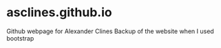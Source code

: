 # asclines.github.io
Github webpage for Alexander Clines
Backup of the website when I used bootstrap
